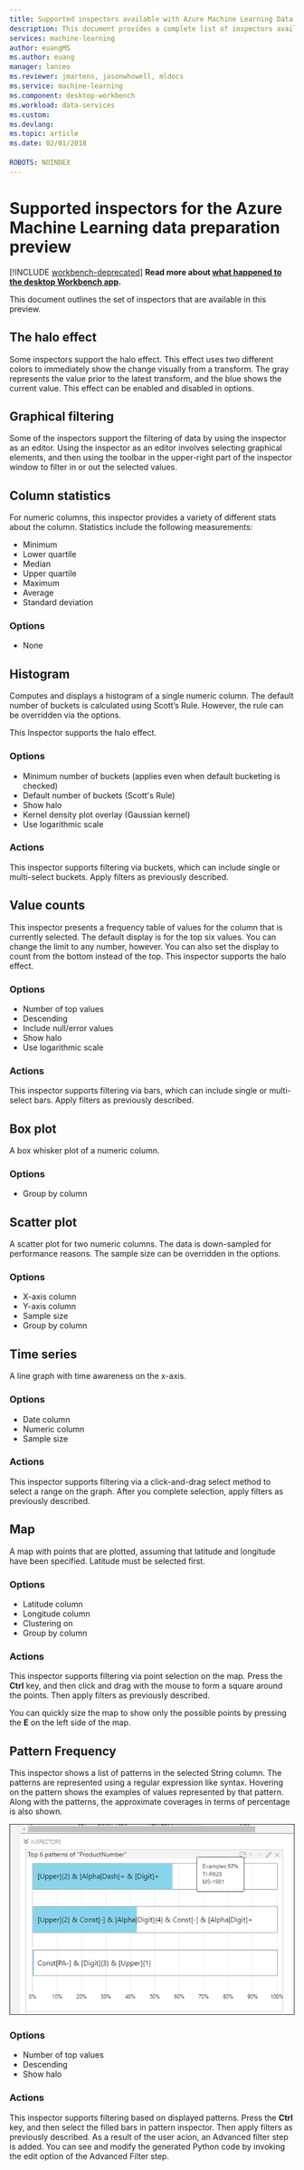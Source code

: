 ```yaml
---
title: Supported inspectors available with Azure Machine Learning Data Preparation  | Microsoft Docs
description: This document provides a complete list of inspectors available for Azure Machine Learning data preparation
services: machine-learning
author: euangMS
ms.author: euang
manager: lanceo
ms.reviewer: jmartens, jasonwhowell, mldocs
ms.service: machine-learning
ms.component: desktop-workbench
ms.workload: data-services
ms.custom: 
ms.devlang: 
ms.topic: article
ms.date: 02/01/2018

ROBOTS: NOINDEX
---
```


# Supported inspectors for the Azure Machine Learning data preparation preview

[!INCLUDE [workbench-deprecated](../../../includes/aml-deprecating-preview-2017.md)] **Read more about [what happened to the desktop Workbench app](../service/what-happened-to-workbench.md).**


This document outlines the set of inspectors that are available in this preview.

## The halo effect 
Some inspectors support the halo effect. This effect uses two different colors to immediately show the change visually from a transform. The gray represents the value prior to the latest transform, and the blue shows the current value. This effect can be enabled and disabled in options.

## Graphical filtering 
Some of the inspectors support the filtering of data by using the inspector as an editor. Using the inspector as an editor involves selecting graphical elements, and then using the toolbar in the upper-right part of the inspector window to filter in or out the selected values. 

## Column statistics
For numeric columns, this inspector provides a variety of different stats about the column. Statistics include the following measurements: 
- Minimum
- Lower quartile
- Median
- Upper quartile
- Maximum
- Average
- Standard deviation


### Options 
- None

## Histogram 
Computes and displays a histogram of a single numeric column. The default number of buckets is calculated using Scott’s Rule. However, the rule can be overridden via the options.

This Inspector supports the halo effect.


### Options
- Minimum number of buckets (applies even when default bucketing is checked)
- Default number of buckets (Scott's Rule) 
- Show halo
- Kernel density plot overlay (Gaussian kernel) 
- Use logarithmic scale


### Actions
This inspector supports filtering via buckets, which can include single or multi-select buckets. Apply filters as previously described.

## Value counts
This inspector presents a frequency table of values for the column that is currently selected. The default display is for the top six values. You can change the limit to any number, however. You can also set the display to count from the bottom instead of the top. This inspector supports the halo effect.

### Options 
- Number of top values
- Descending
- Include null/error values
- Show halo
- Use logarithmic scale


### Actions 
This inspector supports filtering via bars, which can include single or multi-select bars. Apply filters as previously described.

## Box plot 
A box whisker plot of a numeric column.

### Options 
- Group by column

## Scatter plot
A scatter plot for two numeric columns. The data is down-sampled for performance reasons. The sample size can be overridden in the options.

### Options  
- X-axis column
- Y-axis column
- Sample size
- Group by column


## Time series
A line graph with time awareness on the x-axis.

### Options
- Date column
- Numeric column
- Sample size


### Actions
This inspector supports filtering via a click-and-drag select method to select a range on the graph. After you complete selection, apply filters as previously described.


## Map 
A map with points that are plotted, assuming that latitude and longitude have been specified. Latitude must be selected first.

### Options
- Latitude column
- Longitude column
- Clustering on
- Group by column


### Actions
This inspector supports filtering via point selection on the map. Press the **Ctrl** key, and then click and drag with the mouse to form a square around the points. Then apply filters as previously described.

You can quickly size the map to show only the possible points by pressing the **E** on the left side of the map.


## Pattern Frequency 

This inspector shows a list of patterns in the selected String column. The patterns are represented using a regular expression like syntax. Hovering on the pattern shows the examples of values represented by that pattern. Along with the patterns, the approximate coverages in terms of percentage is also shown.

![Image of the pattern inspector](media/data-prep-appendix4-supported-inspectors/PatternInspectorProductNumber.png)

### Options
- Number of top values
- Descending
- Show halo

### Actions
This inspector supports filtering based on displayed patterns. Press the **Ctrl** key, and then select the filled bars in pattern inspector. Then apply filters as previously described. As a result of the user acion, an Advanced filter step is added. You can see and modify the generated Python code by invoking the edit option of the Advanced Filter step.
